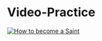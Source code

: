 # Video-Practice

[![How to become a Saint](https://img.youtube.com/vi/VID/0.jpg)](https://www.youtube.com/watch?v=o5JA1LTWc7M)
